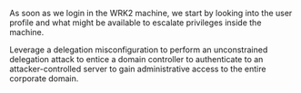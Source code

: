 As soon as we login in the WRK2 machine, we start by looking into the user profile and what might be available to escalate privileges inside the machine.

Leverage a delegation misconfiguration to perform an unconstrained delegation attack to entice a domain controller to authenticate to an attacker-controlled server to gain administrative access to the entire corporate domain.

